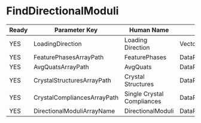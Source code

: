 # FindDirectionalModuli #

| Ready | Parameter Key | Human Name | Parameter Type | Parameter Class |
|-------|---------------|------------|-----------------|----------------|
| YES | LoadingDirection | Loading Direction | VectorFloat32Parameter::ValueType | VectorFloat32Parameter |
| YES | FeaturePhasesArrayPath | FeaturePhases | DataPath | ArraySelectionParameter |
| YES | AvgQuatsArrayPath | AvgQuats | DataPath | ArraySelectionParameter |
| YES | CrystalStructuresArrayPath | Crystal Structures | DataPath | ArraySelectionParameter |
| YES | CrystalCompliancesArrayPath | Single Crystal Compliances | DataPath | ArraySelectionParameter |
| YES | DirectionalModuliArrayName | DirectionalModuli | DataPath | ArrayCreationParameter |
